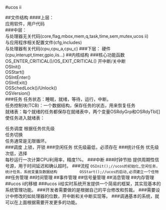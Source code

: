 #ucos ii

##文件结构
####上层：  
应用软件，用户代码  
###中层：   
与处理器无关代码(core,flag,mbox,mem,q,task,time,sem,mutex,ucos ii)  
与应用程序相关配置文件(cfg,includes)  
与处理器有关代码(cpu,cpu_a,cpu_c)
###下层：
硬件(cpu,interupt,timer,gpio,iis...)
##内核结构
###核心功能函数
OS_ENTER_CRITICAL()/OS_EXIT_CRITICAL()  开中断/关中断  
OSInit()  
OSStart()  
OSIntEnter()  
OSIntExit()  
OSSchedLock()/Unlock()  
OSVersion()  
###任务
任务状态：睡眠，就绪，等待，运行，中断。  
任务控制块(TCB)：一个数据结构，保存任务的状态，用来恢复任务  
就绪表：每个就绪的任务都保存在就绪表中，两个变量OSRdyGrp和OSRdyTbl[]  
使任务进入就绪表：  
			
任务调度 根据任务优先级  
任务切换  
任务通常是无限循环。  
###调度
上锁，开锁
###空闲任务
优先级最低，必须存在
###统计任务
优先级次低，选择  
每秒运行一次计算CPU利用率，精度1%。
###中断
###时钟节拍
提供周期性信号源，用于时间延迟和确认超时。
###流程
    `
	OSInit();//ucos的初始化,空闲任务，统计任务，系统变量及数据结构         
	OSStart();//ucos的启动,必须建立一个任物  
	`
##任务管理
##时间管理
##事件管理
##信号量管理
##消息管理
##内存管理
##ucos ii的移植
###ucos ii给实时系统开发提供一个简易的框架，其实现基本的系统管理功能。
###开发者需要做的是根据自己的平台修改和剪裁。
###需要设计中修改的如处理器的位数，开中断和关中断实现等。
###调通基本的系统，就可以在上面根据需要开发更多的功能。